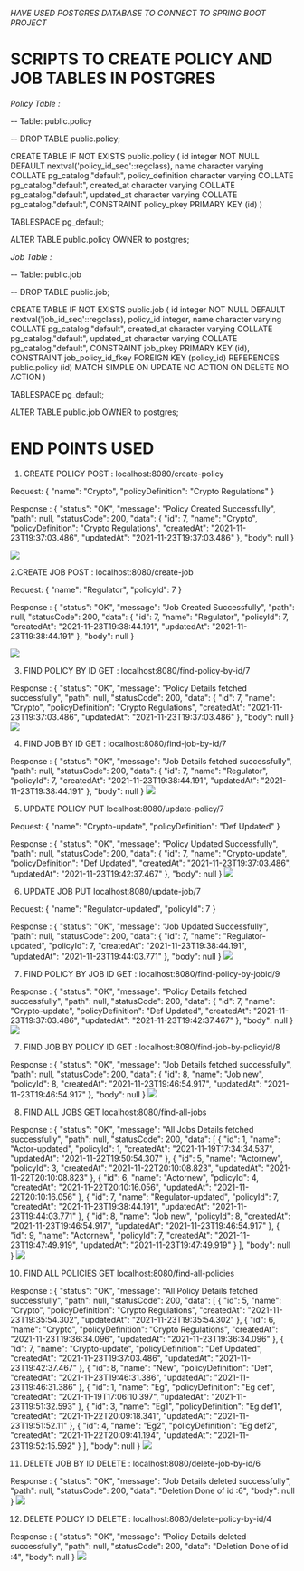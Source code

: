 
*HAVE USED POSTGRES DATABASE TO CONNECT TO SPRING BOOT PROJECT*

# SCRIPTS TO CREATE POLICY AND JOB TABLES IN POSTGRES

*Policy Table :*

 -- Table: public.policy

-- DROP TABLE public.policy;

CREATE TABLE IF NOT EXISTS public.policy
(
    id integer NOT NULL DEFAULT nextval('policy_id_seq'::regclass),
    name character varying COLLATE pg_catalog."default",
    policy_definition character varying COLLATE pg_catalog."default",
    created_at character varying COLLATE pg_catalog."default",
    updated_at character varying COLLATE pg_catalog."default",
    CONSTRAINT policy_pkey PRIMARY KEY (id)
)

TABLESPACE pg_default;

ALTER TABLE public.policy
    OWNER to postgres;

*Job Table :*

-- Table: public.job

-- DROP TABLE public.job;

CREATE TABLE IF NOT EXISTS public.job
(
    id integer NOT NULL DEFAULT nextval('job_id_seq'::regclass),
    policy_id integer,
    name character varying COLLATE pg_catalog."default",
    created_at character varying COLLATE pg_catalog."default",
    updated_at character varying COLLATE pg_catalog."default",
    CONSTRAINT job_pkey PRIMARY KEY (id),
    CONSTRAINT job_policy_id_fkey FOREIGN KEY (policy_id)
        REFERENCES public.policy (id) MATCH SIMPLE
        ON UPDATE NO ACTION
        ON DELETE NO ACTION
)

TABLESPACE pg_default;

ALTER TABLE public.job
    OWNER to postgres;
    
    
    
# END POINTS USED 

1. CREATE POLICY
POST : localhost:8080/create-policy

Request:
{
    "name": "Crypto",
    "policyDefinition": "Crypto Regulations"
}

Response :
{
    "status": "OK",
    "message": "Policy Created Successfully",
    "path": null,
    "statusCode": 200,
    "data": {
        "id": 7,
        "name": "Crypto",
        "policyDefinition": "Crypto Regulations",
        "createdAt": "2021-11-23T19:37:03.486",
        "updatedAt": "2021-11-23T19:37:03.486"
    },
    "body": null
}

![](https://github.com/rajprg/policy-job/blob/main/policy-job/images/Screenshot%20from%202021-11-23%2019-37-20.png)

2.CREATE JOB
POST : localhost:8080/create-job

Request:
{
    "name": "Regulator",
    "policyId": 7
}

Response :
{
    "status": "OK",
    "message": "Job Created Successfully",
    "path": null,
    "statusCode": 200,
    "data": {
        "id": 7,
        "name": "Regulator",
        "policyId": 7,
        "createdAt": "2021-11-23T19:38:44.191",
        "updatedAt": "2021-11-23T19:38:44.191"
    },
    "body": null
}

![](https://github.com/rajprg/policy-job/blob/main/policy-job/images/Screenshot%20from%202021-11-23%2019-38-51.png)

3. FIND POLICY BY ID
GET : localhost:8080/find-policy-by-id/7

Response :
{
    "status": "OK",
    "message": "Policy Details fetched successfully",
    "path": null,
    "statusCode": 200,
    "data": {
        "id": 7,
        "name": "Crypto",
        "policyDefinition": "Crypto Regulations",
        "createdAt": "2021-11-23T19:37:03.486",
        "updatedAt": "2021-11-23T19:37:03.486"
    },
    "body": null
}
![](https://github.com/rajprg/policy-job/blob/main/policy-job/images/Screenshot%20from%202021-11-23%2019-39-42.png)

4. FIND JOB BY ID
GET : localhost:8080/find-job-by-id/7

Response :
{
    "status": "OK",
    "message": "Job Details fetched successfully",
    "path": null,
    "statusCode": 200,
    "data": {
        "id": 7,
        "name": "Regulator",
        "policyId": 7,
        "createdAt": "2021-11-23T19:38:44.191",
        "updatedAt": "2021-11-23T19:38:44.191"
    },
    "body": null
}
![](https://github.com/rajprg/policy-job/blob/main/policy-job/images/Screenshot%20from%202021-11-23%2019-40-55.png)

5. UPDATE POLICY
PUT localhost:8080/update-policy/7

Request:
{
    "name": "Crypto-update",
    "policyDefinition": "Def Updated"
}

Response :
{
    "status": "OK",
    "message": "Policy Updated Successfully",
    "path": null,
    "statusCode": 200,
    "data": {
        "id": 7,
        "name": "Crypto-update",
        "policyDefinition": "Def Updated",
        "createdAt": "2021-11-23T19:37:03.486",
        "updatedAt": "2021-11-23T19:42:37.467"
    },
    "body": null
}
![](https://github.com/rajprg/policy-job/blob/main/policy-job/images/Screenshot%20from%202021-11-23%2019-42-43.png)

6. UPDATE JOB
PUT localhost:8080/update-job/7

Request:
{
    "name": "Regulator-updated",
    "policyId": 7
}

Response :
{
    "status": "OK",
    "message": "Job Updated Successfully",
    "path": null,
    "statusCode": 200,
    "data": {
        "id": 7,
        "name": "Regulator-updated",
        "policyId": 7,
        "createdAt": "2021-11-23T19:38:44.191",
        "updatedAt": "2021-11-23T19:44:03.771"
    },
    "body": null
}
![](https://github.com/rajprg/policy-job/blob/main/policy-job/images/Screenshot%20from%202021-11-23%2019-44-05.png)

7. FIND POLICY BY JOB ID
GET : localhost:8080/find-policy-by-jobid/9

Response :
{
    "status": "OK",
    "message": "Policy Details fetched successfully",
    "path": null,
    "statusCode": 200,
    "data": {
        "id": 7,
        "name": "Crypto-update",
        "policyDefinition": "Def Updated",
        "createdAt": "2021-11-23T19:37:03.486",
        "updatedAt": "2021-11-23T19:42:37.467"
    },
    "body": null
}
![](https://github.com/rajprg/policy-job/blob/main/policy-job/images/Screenshot%20from%202021-11-23%2019-48-08.png)

7. FIND JOB BY POLICY ID
GET : localhost:8080/find-job-by-policyid/8

Response :
{
    "status": "OK",
    "message": "Job Details fetched successfully",
    "path": null,
    "statusCode": 200,
    "data": {
        "id": 8,
        "name": "Job new",
        "policyId": 8,
        "createdAt": "2021-11-23T19:46:54.917",
        "updatedAt": "2021-11-23T19:46:54.917"
    },
    "body": null
}
![](https://github.com/rajprg/policy-job/blob/main/policy-job/images/Screenshot%20from%202021-11-24%2017-45-18.png)



8. FIND ALL JOBS
GET localhost:8080/find-all-jobs

Response :
{
    "status": "OK",
    "message": "All Jobs Details fetched successfully",
    "path": null,
    "statusCode": 200,
    "data": [
        {
            "id": 1,
            "name": "Actor-updated",
            "policyId": 1,
            "createdAt": "2021-11-19T17:34:34.537",
            "updatedAt": "2021-11-22T19:50:54.307"
        },
        {
            "id": 5,
            "name": "Actornew",
            "policyId": 3,
            "createdAt": "2021-11-22T20:10:08.823",
            "updatedAt": "2021-11-22T20:10:08.823"
        },
        {
            "id": 6,
            "name": "Actornew",
            "policyId": 4,
            "createdAt": "2021-11-22T20:10:16.056",
            "updatedAt": "2021-11-22T20:10:16.056"
        },
        {
            "id": 7,
            "name": "Regulator-updated",
            "policyId": 7,
            "createdAt": "2021-11-23T19:38:44.191",
            "updatedAt": "2021-11-23T19:44:03.771"
        },
        {
            "id": 8,
            "name": "Job new",
            "policyId": 8,
            "createdAt": "2021-11-23T19:46:54.917",
            "updatedAt": "2021-11-23T19:46:54.917"
        },
        {
            "id": 9,
            "name": "Actornew",
            "policyId": 7,
            "createdAt": "2021-11-23T19:47:49.919",
            "updatedAt": "2021-11-23T19:47:49.919"
        }
    ],
    "body": null
}
![](https://github.com/rajprg/policy-job/blob/main/policy-job/images/Screenshot%20from%202021-11-23%2019-57-27.png)

10. FIND ALL POLICIES
GET localhost:8080/find-all-policies

Response :
{
    "status": "OK",
    "message": "All Policy Details fetched successfully",
    "path": null,
    "statusCode": 200,
    "data": [
        {
            "id": 5,
            "name": "Crypto",
            "policyDefinition": "Crypto Regulations",
            "createdAt": "2021-11-23T19:35:54.302",
            "updatedAt": "2021-11-23T19:35:54.302"
        },
        {
            "id": 6,
            "name": "Crypto",
            "policyDefinition": "Crypto Regulations",
            "createdAt": "2021-11-23T19:36:34.096",
            "updatedAt": "2021-11-23T19:36:34.096"
        },
        {
            "id": 7,
            "name": "Crypto-update",
            "policyDefinition": "Def Updated",
            "createdAt": "2021-11-23T19:37:03.486",
            "updatedAt": "2021-11-23T19:42:37.467"
        },
        {
            "id": 8,
            "name": "New",
            "policyDefinition": "Def",
            "createdAt": "2021-11-23T19:46:31.386",
            "updatedAt": "2021-11-23T19:46:31.386"
        },
        {
            "id": 1,
            "name": "Eg",
            "policyDefinition": "Eg def",
            "createdAt": "2021-11-19T17:06:10.397",
            "updatedAt": "2021-11-23T19:51:32.593"
        },
        {
            "id": 3,
            "name": "Eg1",
            "policyDefinition": "Eg def1",
            "createdAt": "2021-11-22T20:09:18.341",
            "updatedAt": "2021-11-23T19:51:52.11"
        },
        {
            "id": 4,
            "name": "Eg2",
            "policyDefinition": "Eg def2",
            "createdAt": "2021-11-22T20:09:41.194",
            "updatedAt": "2021-11-23T19:52:15.592"
        }
    ],
    "body": null
}
![](https://github.com/rajprg/policy-job/blob/main/policy-job/images/Screenshot%20from%202021-11-23%2019-57-11.png)

11. DELETE JOB BY ID
DELETE : localhost:8080/delete-job-by-id/6

Response :
{
    "status": "OK",
    "message": "Job Details deleted successfully",
    "path": null,
    "statusCode": 200,
    "data": "Deletion Done of id :6",
    "body": null
}
![](https://github.com/rajprg/policy-job/blob/main/policy-job/images/Screenshot%20from%202021-11-23%2019-54-18.png)

12. DELETE POLICY ID
DELETE : localhost:8080/delete-policy-by-id/4

Response :
{
    "status": "OK",
    "message": "Policy Details deleted successfully",
    "path": null,
    "statusCode": 200,
    "data": "Deletion Done of id :4",
    "body": null
}
![](https://github.com/rajprg/policy-job/blob/main/policy-job/images/Screenshot%20from%202021-11-23%2019-54-51.png)



